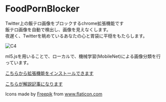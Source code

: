 # FoodPornBlocker
Twitter上の飯テロ画像をブロックするchrome拡張機能です<br>
飯テロ画像を自動で検出し、画像を見えなくします。<br>
夜遅く、Twitterを眺めているあなたの心と胃袋に平穏をもたらします。

![C4](https://user-images.githubusercontent.com/40136659/81327973-169d5700-90d7-11ea-853d-61bf69e52ffe.png)

ml5.jsを用いることで、ローカルで、機械学習(MobileNet)による画像分類を行っています。

[こちらから拡張機能をインストールできます](https://chrome.google.com/webstore/detail/food-porn-blocker/olpfpfbklfeikemgdohicmibkmfnboeh?hl=ja)

[こちらが解説記事になります](https://qiita.com/DoubleZ/items/d32ad074c9eb35fe2823)

Icons made by <a href="https://www.flaticon.com/authors/freepik" title="Freepik">Freepik</a> from <a href="https://www.flaticon.com/" title="Flaticon">www.flaticon.com</a>
